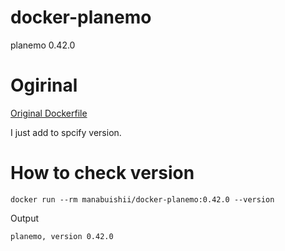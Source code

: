 # docker-planemo

planemo 0.42.0

# Ogirinal

[Original Dockerfile](https://github.com/bgruening/docker-recipes/blob/master/planemo/Dockerfile)

I just add to spcify version.

# How to check version

```
docker run --rm manabuishii/docker-planemo:0.42.0 --version
```

Output

```
planemo, version 0.42.0
```
